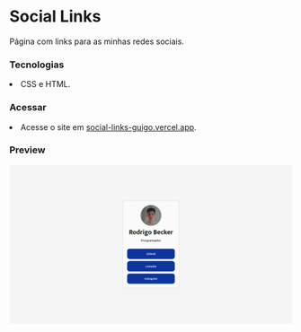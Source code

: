 # Social Links

Página com links para as minhas redes sociais.

### Tecnologias
<li>CSS e HTML.</li>

### Acessar
<li>Acesse o site em <a href="https://social-links-guigo.vercel.app/">social-links-guigo.vercel.app</a>.</li>

### Preview
![image](https://github.com/guigobecker/social-links/blob/main/resources/desktop.png?raw=true)
